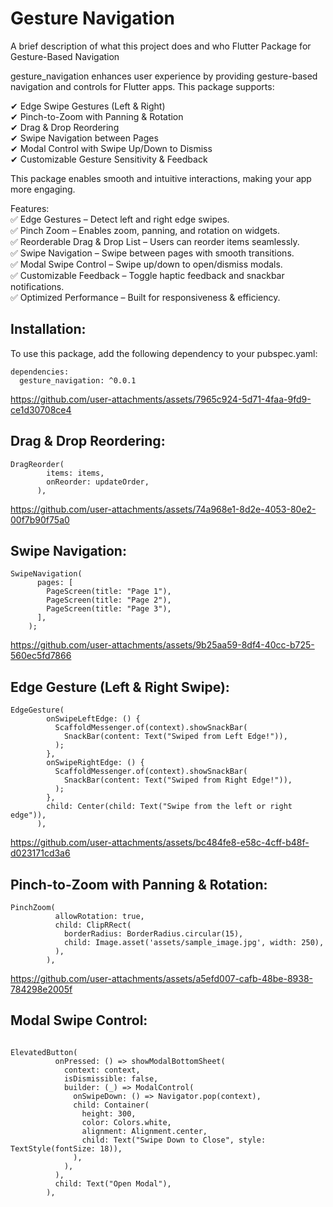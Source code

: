 
# Gesture Navigation

A brief description of what this project does and who 
Flutter Package for Gesture-Based Navigation

gesture_navigation enhances user experience by providing gesture-based navigation and controls for Flutter apps. This package supports:

✔ Edge Swipe Gestures (Left & Right)\
✔ Pinch-to-Zoom with Panning & Rotation\
✔ Drag & Drop Reordering\
✔ Swipe Navigation between Pages\
✔ Modal Control with Swipe Up/Down to Dismiss\
✔ Customizable Gesture Sensitivity & Feedback

This package enables smooth and intuitive interactions, making your app more engaging.

Features:\
✅ Edge Gestures – Detect left and right edge swipes.\
✅ Pinch Zoom – Enables zoom, panning, and rotation on widgets.\
✅ Reorderable Drag & Drop List – Users can reorder items seamlessly.\
✅ Swipe Navigation – Swipe between pages with smooth transitions.\
✅ Modal Swipe Control – Swipe up/down to open/dismiss modals.\
✅ Customizable Feedback – Toggle haptic feedback and snackbar notifications.\
✅ Optimized Performance – Built for responsiveness & efficiency.



## Installation:
To use this package, add the following dependency to your pubspec.yaml:
```
dependencies:
  gesture_navigation: ^0.0.1
```


https://github.com/user-attachments/assets/7965c924-5d71-4faa-9fd9-ce1d30708ce4


## Drag & Drop Reordering:
```
DragReorder(
        items: items,
        onReorder: updateOrder,
      ),
```


https://github.com/user-attachments/assets/74a968e1-8d2e-4053-80e2-00f7b90f75a0


## Swipe Navigation:
```
SwipeNavigation(
      pages: [
        PageScreen(title: "Page 1"),
        PageScreen(title: "Page 2"),
        PageScreen(title: "Page 3"),
      ],
    );
```


https://github.com/user-attachments/assets/9b25aa59-8df4-40cc-b725-560ec5fd7866


## Edge Gesture (Left & Right Swipe):
```
EdgeGesture(
        onSwipeLeftEdge: () {
          ScaffoldMessenger.of(context).showSnackBar(
            SnackBar(content: Text("Swiped from Left Edge!")),
          );
        },
        onSwipeRightEdge: () {
          ScaffoldMessenger.of(context).showSnackBar(
            SnackBar(content: Text("Swiped from Right Edge!")),
          );
        },
        child: Center(child: Text("Swipe from the left or right edge")),
      ),
```


https://github.com/user-attachments/assets/bc484fe8-e58c-4cff-b48f-d023171cd3a6


## Pinch-to-Zoom with Panning & Rotation:
```
PinchZoom(
          allowRotation: true,
          child: ClipRRect(
            borderRadius: BorderRadius.circular(15),
            child: Image.asset('assets/sample_image.jpg', width: 250),
          ),
        ),

```

https://github.com/user-attachments/assets/a5efd007-cafb-48be-8938-784298e2005f


## Modal Swipe Control:
```

ElevatedButton(
          onPressed: () => showModalBottomSheet(
            context: context,
            isDismissible: false,
            builder: (_) => ModalControl(
              onSwipeDown: () => Navigator.pop(context),
              child: Container(
                height: 300,
                color: Colors.white,
                alignment: Alignment.center,
                child: Text("Swipe Down to Close", style: TextStyle(fontSize: 18)),
              ),
            ),
          ),
          child: Text("Open Modal"),
        ),
```
